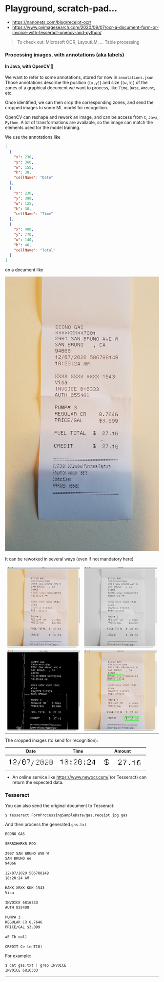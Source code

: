 # Playground, scratch-pad...

- <https://nanonets.com/blog/receipt-ocr/>
- <https://www.pyimagesearch.com/2020/09/07/ocr-a-document-form-or-invoice-with-tesseract-opencv-and-python/>

> To check out: Microsoft OCR, LayoutLM, … Table processing 

### Processing images, with annotations (aka labels)
#### In Java, with OpenCV 🤔

We want to refer to some annotations, stored for now in `annotations.json`.
Those annotations describe the position (`[x,y]`) and size (`[w,h]`) of the zones of a graphical document
we want to process, like `Time`, `Date`, `Amount`, etc.

Once identified, we can then crop the corresponding zones, and send the cropped images
to some ML model for recognition.

OpenCV can reshape and rework an image, and can be access from `C`, `Java`, `Python`.
A lot of transformations are available, so the image can match the elements used for the model training.

We use the annotations like
```json
[
  {
    "x": 230,
    "y": 360,
    "w": 155,
    "h": 30,
    "cellName": "Date"
  },
  {
    "x": 230,
    "y": 390,
    "w": 125,
    "h": 30,
    "cellName": "Time"
  },
  {
    "x": 400,
    "y": 770,
    "w": 140,
    "h": 40,
    "cellName": "Total"
  }
]
```
on a document like

![Original](./FormProcessingSampleData/gas.receipt.jpg)

It can be reworked in several ways (even if not mandatory here)

|                             |                             |
|:---------------------------:|:---------------------------:|
| ![One](./screenshot_01.png) | ![Two](./screenshot_02.png) |
| ![Three](./screenshot_03.png) | ![Four](./screenshot_04.png) |

The cropped images (to send for recognition):

| Date | Time | Amount |
|:----:|:----:|:------:| 
| ![Date](./Date.jpg) | ![Time](./Time.jpg) | ![Amount](./Total.jpg) |

- An online service like <https://www.newocr.com/> (or Tesseract) can return the expected data.
 
### Tesseract
You can also send the original document to Tesseract:
```
$ tesseract FormProcessingSampleData/gas.receipt.jpg gas
```
And then process the generated `gas.txt`
```
ECONO GAS

SERRXHHRKR POO

2907 SAN BRUNO AVE W
SAN BRUNO ee
94066

12/87/2020 586788149
18:20:24 AM

HAKK XRXK KKK 1543
Visa

INVOICE 6816333
AUTH 855400

PUMP# 3
REGULAR CR 8.7646
PRICE/GAL $3.099

aE Th eal)

CREDIT Ce tenTIG)
```
For example:
```
$ cat gas.txt | grep INVOICE
INVOICE 6816333
```

---
 

